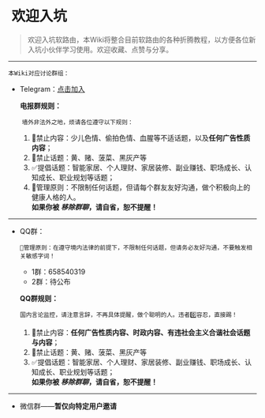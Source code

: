 #  欢迎入坑

> 欢迎入坑软路由，本Wiki将整合目前软路由的各种折腾教程，以方便各位新入坑小伙伴学习使用。欢迎收藏、点赞与分享。

<hr>

`本Wiki对应讨论群组：`


- Telegram：[点击加入](https://t.me/+Gon1Aj1FX15jNjVl)

  **电报群规则：**

  ​	`墙外非法外之地，烦请各位遵守以下规则：`

  1. 🚫禁止内容：少儿色情、偷拍色情、血腥等不适话题，以及**任何广告性质内容**；
  2. 🚫禁止话题：黄、赌、菠菜、黑灰产等
  3. ✅提倡话题：智能家居、个人理财、家居装修、副业赚钱、职场成长、认知成长、职业规划等话题；
  4. 🥇管理原则：不限制任何话题，但请每个群友友好沟通，做个积极向上的健康人格的人。<br>**如果你被 *移除群聊*，请自省，恕不提醒！**

<hr>

- QQ群：

  `🥇管理原则：在遵守境内法律的前提下，不限制任何话题，但请务必友好沟通，不要触发相关敏感字词！`

  - 1群：658540319
  - 2群：待公布

  **QQ群规则：**

  `国内言论监控，请注意言辞，不再具体提醒，做个聪明的人。违者0️⃣容忍，直接踢！`

  1. 🚫禁止内容：**任何广告性质内容、时政内容、有违社会主义合谐社会话题与内容**；
  2. 🚫禁止话题：黄、赌、菠菜、黑灰产等
  3. ✅提倡话题：智能家居、个人理财、家居装修、副业赚钱、职场成长、认知成长、职业规划等话题；<br>**如果你被 *移除群聊*，请自省，恕不提醒！**

<hr>


- 微信群——**暂仅向特定用户邀请**

  ​		
